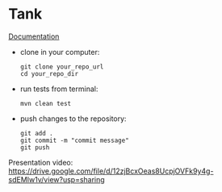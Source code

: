# Tank
[Documentation](https://docs.google.com/document/d/1sVZRq164xdBZ4ZwfCPF2Z3tMYJiN8oBBJIk7QWxPBuA/edit?usp=sharing)

<ul>
<li>
clone in your computer: 

```
git clone your_repo_url
cd your_repo_dir
```
</li>

<li>
run tests from terminal:

```
mvn clean test
```
</li>

<li>
push changes to the repository:

```
git add . 
git commit -m "commit message"
git push
```
</li>
</ul>


Presentation video: https://drive.google.com/file/d/12zjBcxOeas8UcpjOVFk9y4g-sdEMIw1v/view?usp=sharing
